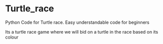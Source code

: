 # Turtle_race
Python Code for Turtle race. Easy understandable code for beginners

Its a turtle race game where we will bid on a turtle in the race based on its colour

